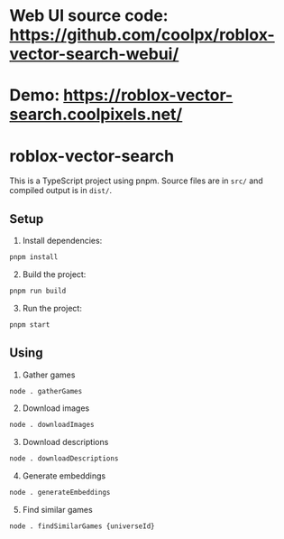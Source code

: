 # Web UI source code: https://github.com/coolpx/roblox-vector-search-webui/
# Demo: https://roblox-vector-search.coolpixels.net/

# roblox-vector-search

This is a TypeScript project using pnpm. Source files are in `src/` and compiled output is in `dist/`.

## Setup

1. Install dependencies:

```sh
pnpm install
```

2. Build the project:

```sh
pnpm run build
```

3. Run the project:

```sh
pnpm start
```

## Using

1. Gather games

```sh
node . gatherGames
```

2. Download images

```sh
node . downloadImages
```

3. Download descriptions

```sh
node . downloadDescriptions
```

4. Generate embeddings

```sh
node . generateEmbeddings
```

5. Find similar games

```sh
node . findSimilarGames {universeId}
```
